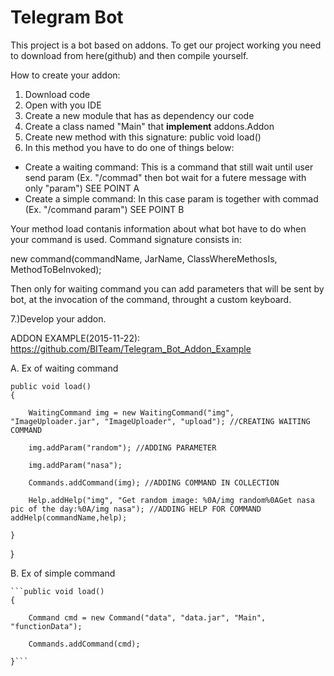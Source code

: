 # Telegram Bot
This project is a bot based on addons.
To get our project working you need to download from here(github) and then compile yourself.

How to create your addon:
1. Download code
2. Open with you IDE
3. Create a new module that has as dependency our code
4. Create a class named "Main" that **implement** addons.Addon 
5. Create new method with this signature: public void load()
6. In this method you have to do one of things below:
 * Create a waiting command: This is a command that still wait until user send param (Ex. "/commad" then bot wait for a futere message with only "param") SEE POINT A
 * Create a simple command: In this case param is together with commad (Ex. "/command param") SEE POINT B

Your method load contanis information about what bot have to do when your command is used.
Command signature consists in:

new command(commandName, JarName, ClassWhereMethosIs, MethodToBeInvoked);

Then only for waiting command you can add parameters that will be sent by bot, at the invocation of the command, throught a custom keyboard.

7.)Develop your addon.

ADDON EXAMPLE(2015-11-22): https://github.com/BITeam/Telegram_Bot_Addon_Example




A.	Ex of waiting command

	public void load()
	{

		WaitingCommand img = new WaitingCommand("img", "ImageUploader.jar", "ImageUploader", "upload"); //CREATING WAITING COMMAND

		img.addParam("random"); //ADDING PARAMETER

		img.addParam("nasa");

		Commands.addCommand(img); //ADDING COMMAND IN COLLECTION

		Help.addHelp("img", "Get random image: %0A/img random%0AGet nasa pic of the day:%0A/img nasa"); //ADDING HELP FOR COMMAND addHelp(commandName,help);

	}
}

B.	Ex of simple command

	```public void load()
	{

		Command cmd = new Command("data", "data.jar", "Main", "functionData");

		Commands.addCommand(cmd);

	}```
 


